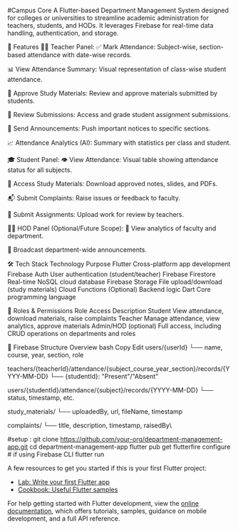 #Campus Core
A Flutter-based Department Management System designed for colleges or universities to streamline academic administration for teachers, students, and HODs. It leverages Firebase for real-time data handling, authentication, and storage.

🚀 Features
👨‍🏫 Teacher Panel:
✅ Mark Attendance: Subject-wise, section-based attendance with date-wise records.

📊 View Attendance Summary: Visual representation of class-wise student attendance.

📝 Approve Study Materials: Review and approve materials submitted by students.

🧾 Review Submissions: Access and grade student assignment submissions.

📢 Send Announcements: Push important notices to specific sections.

📈 Attendance Analytics (AI): Summary with statistics per class and student.

🎓 Student Panel:
👁️ View Attendance: Visual table showing attendance status for all subjects.

📂 Access Study Materials: Download approved notes, slides, and PDFs.

📬 Submit Complaints: Raise issues or feedback to faculty.

📄 Submit Assignments: Upload work for review by teachers.

🧑‍💼 HOD Panel (Optional/Future Scope):
🔎 View analytics of faculty and department.

📣 Broadcast department-wide announcements.

🛠 Tech Stack
Technology	Purpose
Flutter	Cross-platform app development
Firebase Auth	User authentication (student/teacher)
Firebase Firestore	Real-time NoSQL cloud database
Firebase Storage	File upload/download (study materials)
Cloud Functions	(Optional) Backend logic
Dart	Core programming language

🔐 Roles & Permissions
Role	Access Description
Student	View attendance, download materials, raise complaints
Teacher	Manage attendance, view analytics, approve materials
Admin/HOD	(optional) Full access, including CRUD operations on departments and roles

🧾 Firebase Structure Overview
bash
Copy
Edit
users/{userId}
  └── name, course, year, section, role

teachers/{teacherId}/attendance/{subject_course_year_section}/records/{YYYY-MM-DD}
  └── {studentId}: "Present"/"Absent"

users/{studentId}/attendance/{subject}/records/{YYYY-MM-DD}
  └── status, timestamp, etc.

study_materials/
  └── uploadedBy, url, fileName, timestamp

complaints/
  └── title, description, timestamp, raisedBy\


#setup :
git clone https://github.com/your-org/department-management-app.git
cd department-management-app
flutter pub get
flutterfire configure  # if using Firebase CLI
flutter run


A few resources to get you started if this is your first Flutter project:

- [Lab: Write your first Flutter app](https://docs.flutter.dev/get-started/codelab)
- [Cookbook: Useful Flutter samples](https://docs.flutter.dev/cookbook)

For help getting started with Flutter development, view the
[online documentation](https://docs.flutter.dev/), which offers tutorials,
samples, guidance on mobile development, and a full API reference.

